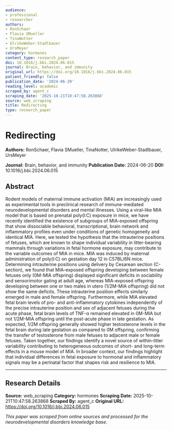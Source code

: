```yaml
---
audience:
- professional
- researcher
authors:
- RonSchaer
- Flavia SMueller
- TinaNotter
- UlrikeWeber-Stadlbauer
- UrsMeyer
category: hormones
content_type: research_paper
doi: 10.1016/j.bbi.2024.06.015
journal: Brain, behavior, and immunity
original_url: https://doi.org/10.1016/j.bbi.2024.06.015
patient_friendly: false
publication_date: '2024-06-20'
reading_level: academic
scraped_by: agent_c
scraping_date: '2025-10-21T10:47:58.263868'
source: web_scraping
title: Redirecting
type: research_paper
---
```

# Redirecting

**Authors:** RonSchaer, Flavia SMueller, TinaNotter, UlrikeWeber-Stadlbauer, UrsMeyer

**Journal:** Brain, behavior, and immunity
**Publication Date:** 2024-06-20
**DOI:** 10.1016/j.bbi.2024.06.015

## Abstract

Rodent models of maternal immune activation (MIA) are increasingly used as experimental tools in preclinical research of immune-mediated neurodevelopmental disorders and mental illnesses. Using a viral-like MIA model that is based on prenatal poly(I:C) exposure in mice, we have recently identified the existence of subgroups of MIA-exposed offspring that show dissociable behavioral, transcriptional, brain network and inflammatory profiles even under conditions of genetic homogeneity and identical MIA. Here, we tested the hypothesis that the intrauterine positions of fetuses, which are known to shape individual variability in litter-bearing mammals through variations in fetal hormone exposure, may contribute to the variable outcomes of MIA in mice. MIA was induced by maternal administration of poly(I:C) on gestation day 12 in C57BL/6N mice. Determining intrauterine positions using delivery by Cesarean section (C-section), we found that MIA-exposed offspring developing between female fetuses only (0M-MIA offspring) displayed significant deficits in sociability and sensorimotor gating at adult age, whereas MIA-exposed offspring developing between one or two males in utero (1/2M-MIA offspring) did not show the same deficits. These intrauterine position effects similarly emerged in male and female offspring. Furthermore, while MIA elevated fetal brain levels of pro- and anti-inflammatory cytokines independently of the precise intrauterine position and sex of adjacent fetuses during the acute phase, fetal brain levels of TNF-α remained elevated in 0M-MIA but not 1/2M-MIA offspring until the post-acute phase in late gestation. As expected, 1/2M offspring generally showed higher testosterone levels in the fetal brain during late gestation as compared to 0M offspring, confirming the transfer of testosterone from male fetuses to adjacent male or female fetuses. Taken together, our findings identify a novel source of within-litter variability contributing to heterogeneous outcomes of short- and long-term effects in a mouse model of MIA. In broader context, our findings highlight that individual differences in fetal exposure to hormonal and inflammatory signals may be a perinatal factor that shapes risk and resilience to MIA.

---

## Research Details

**Source:** web_scraping
**Category:** hormones
**Scraping Date:** 2025-10-21T10:47:58.263868
**Scraped By:** agent_c
**Original URL:** https://doi.org/10.1016/j.bbi.2024.06.015

*This paper was scraped from online sources and processed for the neurodevelopmental disorders knowledge base.*